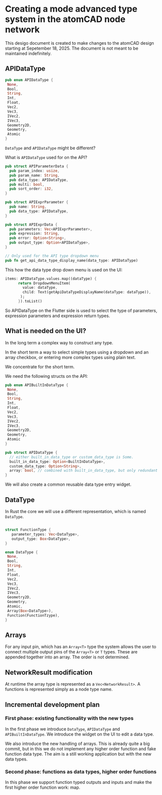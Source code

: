 # Creating a mode advanced type system in the atomCAD node network

This desigo document is created to make changes to the atomCAD design starting at Sepetember 18, 2025. The document is not meant to be maintained indefinitely.  

## APIDataType

```rust
pub enum APIDataType {
 None,
 Bool,
 String,
 Int,
 Float,
 Vec2,
 Vec3,
 IVec2,
 IVec3,
 Geometry2D,
 Geometry,
 Atomic
}

```

`DataType` and `APIDataType` might be different?

What is `APIDataType` used for on the API?

```rust
pub struct APIParameterData {
  pub param_index: usize,
  pub param_name: String,
  pub data_type: APIDataType,
  pub multi: bool,
  pub sort_order: i32,
}

pub struct APIExprParameter {
  pub name: String,
  pub data_type: APIDataType,
}

pub struct APIExprData {
  pub parameters: Vec<APIExprParameter>,
  pub expression: String,
  pub error: Option<String>,
  pub output_type: Option<APIDataType>,
}

// Only used for the API type dropdown menu
pub fn get_api_data_type_display_name(data_type: APIDataType)
```



This how the data type drop down menu is used on the UI: 

```dart
items: APIDataType.values.map((dataType) {
      return DropdownMenuItem(
        value: dataType,
        child: Text(getApiDataTypeDisplayName(dataType: dataType)),
       );
      }).toList()
```



So APIDataType on the Flutter side is used to select the type of parameters, expression parameters and expression return types.



## What is needed on the UI?

In the long term a complex way to construct any type.

In the short term a way to select simple types using a dropdown and an array checkbox, or entering more complex types using plain text.

We concentrate for the short term.

We need the following structs on the API:

```rust
pub enum APIBuiltInDataType {
 None,
 Bool,
 String,
 Int,
 Float,
 Vec2,
 Vec3,
 IVec2,
 IVec3,
 Geometry2D,
 Geometry,
 Atomic
}

pub struct APIDataType {
  // either built_in_data_type or custom_data_type is Some.
  built_in_data_type: Option<BuiltInDataType>,
  custom_data_type: Option<String>,
  array: bool, // combined with built_in_data_type, but only redundant with custom_data_type as the outermost array is within the string in that case.
}
```

We will also create a common reusable data type entry widget.

## DataType

In Rust the core we will use a different representation, which is named `DataType`.

```rust

struct FunctionType {
   parameter_types: Vec<DataType>,
   output_type: Box<DataType>,  
}

enum DataType {
 None,
 Bool,
 String,
 Int,
 Float,
 Vec2,
 Vec3,
 IVec2,
 IVec3,
 Geometry2D,
 Geometry,
 Atomic,
 Array(Box<DataType>),
 Function(FunctionTzype),
}
```

## Arrays

For any input pin, which has an `Array<T>` type the system allows the user to connect multiple output pins of the `Array<T>` or `T` types. These are appended together into an array. The order is not determined.

## NetworkResult modification

At runtime the array type is represented as a `Vec<NetworkResult>`. A functions is represented simply as a node type name.

## Incremental development plan

### First phase: existing functionality with the new types

In the first phase we introduce `DataType`, `APIDataType` and `APIBuiltInDataType`. We introduce the widget on the UI to edit a data type.

We also introduce the new handling of arrays. This is already quite a big commit, but in this we do not implement any higher order function and fake function data type. The aim is a still working application but with the new data types.

### Second phase: functions as data types, higher order functions

In this phase we support function typed outputs and inputs and make the first higher order function work: map.



